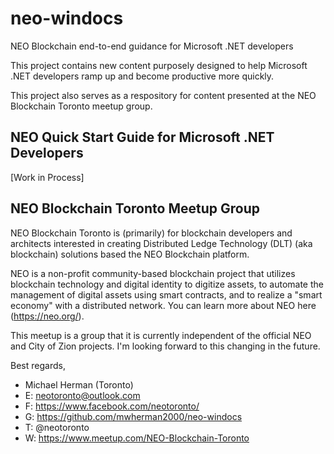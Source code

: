 # neo-windocs
NEO Blockchain end-to-end guidance for Microsoft .NET developers

This project contains new content purposely designed to help Microsoft .NET developers ramp up and become productive more quickly.

This project also serves as a respository for content presented at the NEO Blockchain Toronto meetup group.

## NEO Quick Start Guide for Microsoft .NET Developers

[Work in Process]

## NEO Blockchain Toronto Meetup Group

NEO Blockchain Toronto is (primarily) for blockchain developers and architects interested in creating Distributed Ledge Technology (DLT) (aka blockchain) solutions based the NEO Blockchain platform.

NEO is a non-profit community-based blockchain project that utilizes blockchain technology and digital identity to digitize assets, to automate the management of digital assets using smart contracts, and to realize a "smart economy" with a distributed network. You can learn more about NEO here (https://neo.org/).

This meetup is a group that it is currently independent of the official NEO and City of Zion projects. I'm looking forward to this changing in the future.

Best regards,
* Michael Herman (Toronto)
* E: neotoronto@outlook.com
* F: https://www.facebook.com/neotoronto/
* G: https://github.com/mwherman2000/neo-windocs
* T: @neotoronto
* W: https://www.meetup.com/NEO-Blockchain-Toronto
